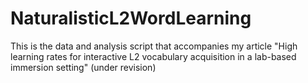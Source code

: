 # NaturalisticL2WordLearning
This is the data and analysis script that accompanies my article "High learning rates for interactive L2 vocabulary acquisition in a lab-based immersion setting" (under revision)
